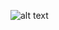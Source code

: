 
![alt text](https://github.com/LeleoJs/formulario-pessoas-react-fakeapi/blob/main/page_view.png?raw=true)
